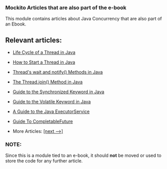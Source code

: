 ### Mockito Articles that are also part of the e-book

This module contains articles about Java Concurrency that are also part of an Ebook.

## Relevant articles:

- [Life Cycle of a Thread in Java](docs/Java_Thread_LifeCycle.md)
- [How to Start a Thread in Java](docs/Java_StartThread.md)
- [Thread's wait and notify() Methods in Java](docs/Java_Wait_Notify.md)
- [The Thread.join() Method in Java](docs/Java_Thread_Join.md)
- [Guide to the Synchronized Keyword in Java](docs/Java_Synchronized.md)
- [Guide to the Volatile Keyword in Java](docs/Java_Volatile.md)
- [A Guide to the Java ExecutorService](docs/Java_ExecutorService.md)
- [Guide To CompletableFuture](docs/Java_CompletableFuture.md)

- More Articles: [[next -->]](../java-concurrency-basic-1/README.md)

### NOTE:

Since this is a module tied to an e-book, it should **not** be moved or used to store the code for any further article.
